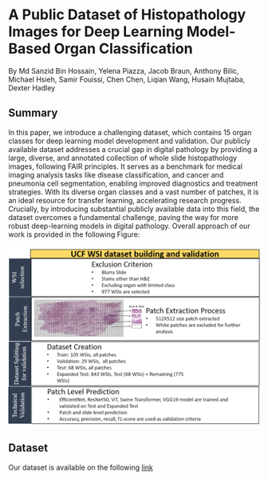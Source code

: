 # A Public Dataset of Histopathology Images for Deep Learning Model-Based Organ Classification
By Md Sanzid Bin Hossain, Yelena Piazza, Jacob Braun, Anthony Bilic, Michael Hsieh, Samir Fouissi, Chen Chen, Liqian Wang, Husain Mujtaba, Dexter Hadley

## Summary
In this paper, we introduce a challenging dataset, which contains 15 organ classes for deep learning model development and validation. Our publicly available dataset addresses a crucial gap in digital pathology by providing a large, diverse, and annotated collection of whole slide histopathology images, following FAIR principles. It serves as a benchmark for medical imaging analysis tasks like disease classification, and cancer and pneumonia cell segmentation, enabling improved diagnostics and treatment strategies. With its diverse organ classes and a vast number of patches, it is an ideal resource for transfer learning, accelerating research progress. Crucially, by introducing substantial publicly available data into this field, the dataset overcomes a fundamental challenge, paving the way for more robust deep-learning models in digital pathology. Overall approach of our work is provided in the following Figure:

![Alt text](Images/overall_process.png)


## Dataset
Our dataset is available on the following [link](https://stars.library.ucf.edu/ucfnecropsywsi/)
